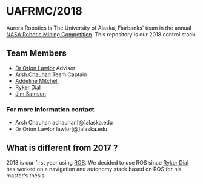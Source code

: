 # UAFRMC/2018
Aurora Robotics is The University of Alaska, Fiarbanks' team in the annual [NASA Robotic Mining Competition](https://www.nasa.gov/offices/education/centers/kennedy/technology/nasarmc.html). This repository is our 2018 control stack.

## Team Members
- [Dr Orion Lawlor](https://github.com/olawlor) Advisor
- [Arsh Chauhan](https://github.com/Arsh25) Team Captain
- [Addeline Mitchell](https://github.com/delmitch)
- [Ryker Dial](https://github.com/rykerDial)
- [Jim Samson](https://github.com/FromAlaska)

### For more information contact
- Arsh Chauhan achauhan[@]alaska.edu
- Dr Orion Lawlor lawlor[@]alaska.edu

## What is different from 2017 ?
2018 is our first year using [ROS](http://www.ros.org/). We decided to use ROS since [Ryker Dial](https://github.com/rykerDial) has worked on a navigation and autonomy stack based on ROS for his master's thesis.






